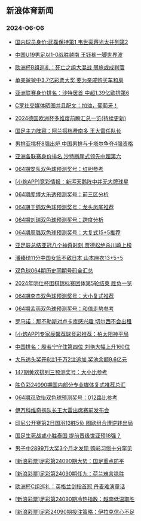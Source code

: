 ## 新浪体育新闻 
### 2024-06-06

+ [国内球员身价:武磊保持第1 韦世豪蒋光太并列第2](https://sports.sina.com.cn/china/2024-06-05/doc-inaxryqh6009308.shtml)

+ [中国U19男足以1-0战胜越南 王钰栋一脚世界波](https://sports.sina.com.cn/china/2024-06-05/doc-inaxryqm7172921.shtml)

+ [欧洲杯B组巡礼：死亡之组大混战 弱旅或成判官](https://sports.sina.com.cn/l/2024-06-05/doc-inaxqnny6716547.shtml)

+ [单亲爸爸中3.7亿彩票大奖 要为亲戚购买车和房](https://sports.sina.com.cn/l/2024-06-05/doc-inaxruhk6089806.shtml)

+ [亚洲联赛身价排名：沙特居首 中超1.39亿欧排第6](https://sports.sina.com.cn/china/2024-06-05/doc-inaxryqh6011863.shtml)

+ [C罗社交媒体晒图并且配文：加油，葡萄牙！](https://sports.sina.com.cn/global/europe/2024-06-05/doc-inaxryqh6004524.shtml)

+ [2024德国欧洲杯多维度前瞻汇总一览(持续更新)](https://sports.sina.com.cn/l/2024-06-05/doc-inaxqnny6718017.shtml)

+ [国足主力阵容：阿兰搭档费南多 王大雷任队长](https://sports.sina.com.cn/china/2024-06-05/doc-inaxsmea5819399.shtml)

+ [男排亚挑杯8强出炉 中国男排与卡塔尔争夺4强资格](https://sports.sina.com.cn/others/volleyball/2024-06-05/doc-inaxrpyr7368358.shtml)

+ [亚洲各联赛身价排名 沙特断崖式领先中超第六](https://sports.sina.com.cn/g/pl/2024-06-05/doc-inaxruhp7281450.shtml)

+ [064期安队双色球预测奖号：红胆参考](https://sports.sina.com.cn/l/2024-06-05/doc-inaxsmef6979733.shtml)

+ [[小炮APP]竞彩情报：新泻天鹅阵中并无大牌球星](https://sports.sina.com.cn/l/2024-06-05/doc-inaxryqm7173272.shtml)

+ [064期庞博大乐透预测奖号：前三区分析](https://sports.sina.com.cn/l/2024-06-05/doc-inaxsmea5829476.shtml)

+ [064期于鸽双色球预测奖号：龙头凤尾推荐](https://sports.sina.com.cn/l/2024-06-05/doc-inaxsmef6977799.shtml)

+ [064期刘瑞双色球预测奖号：跨度分析](https://sports.sina.com.cn/l/2024-06-05/doc-inaxsmef6975911.shtml)

+ [064期周璐双色球预测奖号：大复式15+5推荐](https://sports.sina.com.cn/l/2024-06-05/doc-inaxsmef6976317.shtml)

+ [亚足联总结亚冠八个神奇时刻 贾德松绝杀川崎上榜](https://sports.sina.com.cn/china/2024-06-05/doc-inaxryqm7192039.shtml)

+ [潘臻琦11分中国女篮不敌日本 山本麻衣13+5+5](https://sports.sina.com.cn/basketball/cba/2024-06-05/doc-inaxszzx6738352.shtml)

+ [双色球064期历史同期号码全汇总](https://sports.sina.com.cn/l/2024-06-05/doc-inaxryqh6026973.shtml)

+ [2024年明仕杯围棋锦标赛团体第5轮结束 胜负一览](https://sports.sina.com.cn/go/2024-06-05/doc-inaxsvtz6834391.shtml)

+ [064期李杰双色球预测奖号：大小复式推荐](https://sports.sina.com.cn/l/2024-06-05/doc-inaxsmef6980070.shtml)

+ [064期孟雨双色球预测奖号：和值走势参考](https://sports.sina.com.cn/l/2024-06-05/doc-inaxsmea5819261.shtml)

+ [罗马诺：那不勒斯对卢卡库感兴趣 切尔西不会出租](https://sports.sina.com.cn/g/pl/2024-06-05/doc-inaxszzx6730149.shtml)

+ [[小炮APP]专家辰馨荐球竞彩推荐：柏太阳神平局](https://sports.sina.com.cn/l/2024-06-05/doc-inaxsrmy5759841.shtml)

+ [中国排名：殷若宁守住第四位 刘艳大幅上升160位](https://sports.sina.com.cn/golf/lpga/2024-06-05/doc-inaxruhp7266359.shtml)

+ [大乐透头奖开6注1千万2注追加 奖池余额9.6亿元](https://sports.sina.com.cn/l/2024-06-05/doc-inaxszzx6754929.shtml)

+ [147期黄欢排列三预测奖号：大小比参考](https://sports.sina.com.cn/l/2024-06-05/doc-inaxsmea5866933.shtml)

+ [胜负彩24090期国内部分专业媒体复式推荐总汇](https://sports.sina.com.cn/l/2024-06-05/doc-inaxsrnc6927819.shtml)

+ [064期邓欣怡双色球预测奖号：012路比参考](https://sports.sina.com.cn/l/2024-06-05/doc-inaxsmef6976723.shtml)

+ [伊万科维奇携队长王大雷出席赛前发布会](https://sports.sina.com.cn/china/national/2024-06-05/doc-inaxszzx6760201.shtml)

+ [印尼公开赛第2日国羽13胜5负 图欧组合遭逆转出局](https://sports.sina.com.cn/others/badmin/2024-06-05/doc-inaxszzx6762853.shtml)

+ [国足生死战或小胜泰国 提前晋级世亚预18强？](https://sports.sina.com.cn/l/2024-06-06/doc-inaxtxfp6350322.shtml)

+ [男子中2899万大奖3个月才发现 购彩习惯十分罕见](https://sports.sina.com.cn/l/2024-06-06/doc-inaxtxfp6346866.shtml)

+ [[新浪彩票]足彩第24090期大势：国足重点防平](https://sports.sina.com.cn/l/2024-06-06/doc-inaxtxfp6356472.shtml)

+ [[新浪彩票]足彩第24090期任九：荷兰难言稳胜](https://sports.sina.com.cn/l/2024-06-06/doc-inaxtxfp6357166.shtml)

+ [欧洲杯C组巡礼：英格兰剑指首冠 丹麦难演童话](https://sports.sina.com.cn/l/2024-06-06/doc-inaxtxfp6349520.shtml)

+ [[新浪彩票]足彩第24090期冷热指数：越南低温取胜](https://sports.sina.com.cn/l/2024-06-06/doc-inaxtxfk5198511.shtml)

+ [[新浪彩票]足彩24090期投注策略：伊拉克信心不足](https://sports.sina.com.cn/l/2024-06-06/doc-inaxtxfk5201876.shtml)

